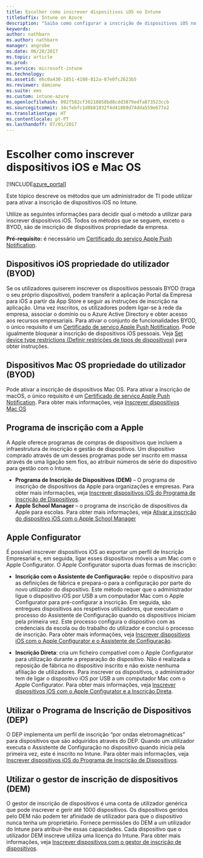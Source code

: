 ```yaml
---
title: Escolher como inscrever dispositivos iOS no Intune
titleSuffix: Intune on Azure
description: "Saiba como configurar a inscrição de dispositivos iOS no Microsoft Intune.\""
keywords: 
author: nathbarn
ms.author: nathbarn
manager: angrobe
ms.date: 06/28/2017
ms.topic: article
ms.prod: 
ms.service: microsoft-intune
ms.technology: 
ms.assetid: e6c0a430-1851-4108-812a-87e0fc2623b5
ms.reviewer: damionw
ms.suite: ems
ms.custom: intune-azure
ms.openlocfilehash: 092f582cf30210858bd8cdd3879edfa873523ccb
ms.sourcegitcommit: 34cfebfc1d8b81032f4d41869d74dda559e677e2
ms.translationtype: HT
ms.contentlocale: pt-PT
ms.lasthandoff: 07/01/2017
---
```

# <a name="choose-how-to-enroll-ios-and-macos-devices"></a>Escolher como inscrever dispositivos iOS e Mac OS

[!INCLUDE[azure_portal](./includes/azure_portal.md)]

Este tópico descreve os métodos que um administrador de TI pode utilizar para ativar a inscrição de dispositivos iOS no Intune.

Utilize as seguintes informações para decidir qual o método a utilizar para inscrever dispositivos iOS. Todos os métodos que se seguem, exceto o BYOD, são de inscrição de dispositivos propriedade da empresa.

**Pré-requisito:** é necessário um [Certificado do serviço Apple Push Notification](apple-mdm-push-certificate-get.md).

## <a name="user-owned-ios-devices-byod"></a>Dispositivos iOS propriedade do utilizador (BYOD)

Se os utilizadores quiserem inscrever os dispositivos pessoais BYOD (traga o seu próprio dispositivo), podem transferir a aplicação Portal da Empresa para iOS a partir da App Store e seguir as instruções de inscrição na aplicação. Uma vez inscritos, os utilizadores podem ligar-se à rede da empresa, associar o domínio ou o Azure Active Directory e obter acesso aos recursos empresariais. Para ativar o conjunto de funcionalidades BYOD, o único requisito é um [Certificado de serviço Apple Push Notification](apple-mdm-push-certificate-get.md). Pode igualmente bloquear a inscrição de dispositivos iOS pessoais. Veja [Set device type restrictions (Definir restrições de tipos de dispositivos)](enrollment-restrictions-set.md) para obter instruções.

## <a name="user-owned-macos-devices-byod"></a>Dispositivos Mac OS propriedade do utilizador (BYOD)

Pode ativar a inscrição de dispositivos Mac OS. Para ativar a inscrição de macOS, o único requisito é um [Certificado de serviço Apple Push Notification](apple-mdm-push-certificate-get.md). Para obter mais informações, veja [Inscrever dispositivos Mac OS](./macos-enroll.md)

## <a name="enrollment-program-with-apple"></a>Programa de inscrição com a Apple
A Apple oferece programas de compras de dispositivos que incluem a infraestrutura de inscrição e gestão de dispositivos. Um dispositivo comprado através de um desses programas pode ser inscrito em massa através de uma ligação sem fios, ao atribuir números de série do dispositivo para gestão com o Intune.

- **Programa de Inscrição de Dispositivos (DEM)** – O programa de inscrição de dispositivos da Apple para organizações e empresas. Para obter mais informações, veja [Inscrever dispositivos iOS do Programa de Inscrição de Dispositivos](device-enrollment-program-enroll-ios.md).
- **Apple School Manager** – o programa de inscrição de dispositivos da Apple para escolas. Para obter mais informações, veja [Ativar a inscrição do dispositivo iOS com o Apple School Manager](apple-school-manager-set-up-ios.md)

## <a name="apple-configurator"></a>Apple Configurator

É possível inscrever dispositivos iOS ao exportar um perfil de Inscrição Empresarial e, em seguida, ligar esses dispositivos móveis a um Mac com o Apple Configurator. O Apple Configurator suporta duas formas de inscrição:

- **Inscrição com o Assistente de Configuração**: repõe o dispositivo para as definições de fábrica e prepara-o para a configuração por parte do novo utilizador do dispositivo. Este método requer que o administrador ligue o dispositivo iOS por USB a um computador Mac com o Apple Configurator para pré-configurar a inscrição. Em seguida, são entregues dispositivos aos respetivos utilizadores, que executam o processo do Assistente de Configuração quando os dispositivos iniciam pela primeira vez. Este processo configura o dispositivo com as credenciais da escola ou do trabalho do utilizador e conclui o processo de inscrição. Para obter mais informações, veja [Inscrever dispositivos iOS com o Apple Configurator e o Assistente de Configuração](apple-configurator-setup-assistant-enroll-ios.md).

- **Inscrição Direta**: cria um ficheiro compatível com o Apple Configurator para utilização durante a preparação do dispositivo. Não é realizada a reposição de fábrica no dispositivo inscrito e não existe nenhuma afiliação de utilizadores. Para inscrever os dispositivos, o administrador tem de ligar o dispositivo iOS por USB a um computador Mac com o Apple Configurator. Para obter mais informações, veja [Inscrever dispositivos iOS com o Apple Configurator e a Inscrição Direta](apple-configurator-direct-enroll-ios.md).

## <a name="use-the-device-enrollment-program-dep"></a>Utilizar o Programa de Inscrição de Dispositivos (DEP)

O DEP implementa um perfil de inscrição “por ondas eletromagnéticas” para dispositivos que são adquiridos através do DEP. Quando um utilizador executa o Assistente de Configuração no dispositivo quando inicia pela primeira vez, este é inscrito no Intune. Para obter mais informações, veja [Inscrever dispositivos iOS do Programa de Inscrição de Dispositivos](device-enrollment-program-enroll-ios.md).

## <a name="use-the-device-enrollment-manager-dem"></a>Utilizar o gestor de inscrição de dispositivos (DEM)
O gestor de inscrição de dispositivos é uma conta de utilizador genérica que pode inscrever e gerir até 1000 dispositivos. Os dispositivos geridos pelo DEM não podem ter afinidade de utilizador para que o dispositivo nunca tenha um proprietário. Fornece permissões do DEM a um utilizador do Intune para atribuir-lhe essas capacidades. Cada dispositivo que o utilizador DEM inscreve utiliza uma licença do Intune. Para obter mais informações, veja [Inscrever dispositivos com o gestor de inscrição de dispositivos](device-enrollment-manager-enroll.md).
